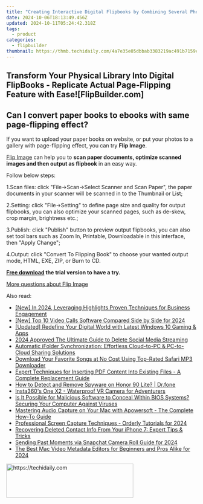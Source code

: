```yaml
---
title: "Creating Interactive Digital Flipbooks by Combining Several Photos: A Step-by-Step Guide with FlipBuilder"
date: 2024-10-06T18:13:49.456Z
updated: 2024-10-11T05:24:42.318Z
tags:
  - product
categories:
  - flipbuilder
thumbnail: https://thmb.techidaily.com/4a7e35e05dbbab3383219ac491b7159c730c023be090a3ce22bfc91cc23bb5f7.jpg
---
```


## Transform Your Physical Library Into Digital FlipBooks - Replicate Actual Page-Flipping Feature with Ease![FlipBuilder.com]

## Can I convert paper books to ebooks with same page-flipping effect?

If you want to upload your paper books on website, or put your photos to a gallery with page-flipping effect, you can try **Flip Image**. 

[Flip Image](https://tools.techidaily.com/flipbuilder/products/) can help you to **scan paper documents, optimize scanned images and then output as flipbook** in an easy way.

Follow below steps:

1.Scan files: click "File->Scan->Select Scanner and Scan Paper", the paper documents in your scanner will be scanned in to the Thumbnail or List;

2.Setting: click "File->Setting" to define page size and quality for output flipbooks, you can also optimize your scanned pages, such as de-skew, crop margin, brightness etc.;

3.Publish: click "Publish" button to preview output flipbooks, you can also set tool bars such as Zoom In, Printable, Downloadable in this interface, then "Apply Change";

4.Output: click "Convert To Flipping Book" to choose your wanted output mode, HTML, EXE, ZIP, or Burn to CD.

**[Free download](https://tools.techidaily.com/flipbuilder/products/) the trial version to have a try.** 

[More questions about Flip Image](https://tools.techidaily.com/flipbuilder/products/)

<ins class="adsbygoogle"
     style="display:block"
     data-ad-format="autorelaxed"
     data-ad-client="ca-pub-7571918770474297"
     data-ad-slot="1223367746"></ins>

<ins class="adsbygoogle"
     style="display:block"
     data-ad-client="ca-pub-7571918770474297"
     data-ad-slot="8358498916"
     data-ad-format="auto"
     data-full-width-responsive="true"></ins>

<span class="atpl-alsoreadstyle">Also read:</span>
<div><ul>
<li><a href="https://instagram-videos.techidaily.com/new-in-2024-leveraging-highlights-proven-techniques-for-business-engagement/"><u>[New] In 2024, Leveraging Highlights Proven Techniques for Business Engagement</u></a></li>
<li><a href="https://visual-screen-recording.techidaily.com/new-top-10-video-calls-software-compared-side-by-side-for-2024/"><u>[New] Top 10 Video Calls Software Compared Side by Side for 2024</u></a></li>
<li><a href="https://extra-approaches.techidaily.com/updated-redefine-your-digital-world-with-latest-windows-10-gaming-and-apps/"><u>[Updated] Redefine Your Digital World with Latest Windows 10 Gaming & Apps</u></a></li>
<li><a href="https://facebook-video-content.techidaily.com/2024-approved-the-ultimate-guide-to-delete-social-media-streaming/"><u>2024 Approved The Ultimate Guide to Delete Social Media Streaming</u></a></li>
<li><a href="https://fox-web3.techidaily.com/automatic-ifolder-synchronization-effortless-cloud-to-pc-and-pc-to-cloud-sharing-solutions/"><u>Automatic iFolder Synchronization: Effortless Cloud-to-PC & PC-to-Cloud Sharing Solutions</u></a></li>
<li><a href="https://fox-web3.techidaily.com/download-your-favorite-songs-at-no-cost-using-top-rated-safari-mp3-downloader/"><u>Download Your Favorite Songs at No Cost Using Top-Rated Safari MP3 Downloader</u></a></li>
<li><a href="https://fox-web3.techidaily.com/expert-techniques-for-inserting-pdf-content-into-existing-files-a-complete-replacement-guide/"><u>Expert Techniques for Inserting PDF Content Into Existing Files - A Complete Replacement Guide</u></a></li>
<li><a href="https://android-location-track.techidaily.com/how-to-detect-and-remove-spyware-on-honor-90-lite-drfone-by-drfone-virtual-android/"><u>How to Detect and Remove Spyware on Honor 90 Lite? | Dr.fone</u></a></li>
<li><a href="https://buynow-info.techidaily.com/insta360s-one-x2-waterproof-vr-camera-for-adventurers/"><u>Insta360's One X2 - Waterproof VR Camera for Adventurers</u></a></li>
<li><a href="https://fox-web3.techidaily.com/is-it-possible-for-malicious-software-to-conceal-within-bios-systems-securing-your-computer-against-viruses/"><u>Is It Possible for Malicious Software to Conceal Within BIOS Systems? Securing Your Computer Against Viruses</u></a></li>
<li><a href="https://fox-web3.techidaily.com/mastering-audio-capture-on-your-mac-with-apowersoft-the-complete-how-to-guide/"><u>Mastering Audio Capture on Your Mac with Apowersoft - The Complete How-To Guide</u></a></li>
<li><a href="https://remote-screen-capture.techidaily.com/professional-screen-capture-techniques-orderly-tutorials-for-2024/"><u>Professional Screen Capture Techniques - Orderly Tutorials for 2024</u></a></li>
<li><a href="https://fox-web3.techidaily.com/recovering-deleted-contact-info-from-your-iphone-7-expert-tips-and-tricks/"><u>Recovering Deleted Contact Info From Your iPhone 7: Expert Tips & Tricks</u></a></li>
<li><a href="https://snapchat-videos.techidaily.com/sending-past-moments-via-snapchat-camera-roll-guide-for-2024/"><u>Sending Past Moments via Snapchat Camera Roll Guide for 2024</u></a></li>
<li><a href="https://video-content-creator.techidaily.com/the-best-mac-video-metadata-editors-for-beginners-and-pros-alike-for-2024/"><u>The Best Mac Video Metadata Editors for Beginners and Pros Alike for 2024</u></a></li>
</ul></div>

<!-- affiliate ads begin -->
<a href="https://aligracehair.sjv.io/c/5597632/2135402/19272" target="_top" id="2135402">
  <img src="//a.impactradius-go.com/display-ad/19272-2135402" border="0" alt="https://techidaily.com" width="336" height="90"/>
</a>
<img height="0" width="0" src="https://aligracehair.sjv.io/i/5597632/2135402/19272" style="position:absolute;visibility:hidden;" border="0" />
<!-- affiliate ads end -->

